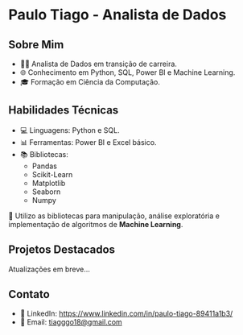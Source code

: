 # Paulo Tiago - Analista de Dados

## Sobre Mim

- 👨‍💼 Analista de Dados em transição de carreira.
- 🌐 Conhecimento em Python, SQL, Power BI e Machine Learning.
- 🎓 Formação em Ciência da Computação.

## Habilidades Técnicas

- 💻 Linguagens: Python e SQL.
- 📊 Ferramentas: Power BI e Excel básico.
- 📚 Bibliotecas: 
  - Pandas
  - Scikit-Learn
  - Matplotlib
  - Seaborn
  - Numpy
  
🔧 Utilizo as bibliotecas para manipulação, análise exploratória e implementação de algoritmos de **Machine Learning**.

## Projetos Destacados

Atualizações em breve...
<!--- - [Projeto de Análise de Dados](link para o projeto): Descrição breve --->

## Contato

- 💼 LinkedIn: https://www.linkedin.com/in/paulo-tiago-89411a1b3/
- 📧 Email: tiagggo18@gmail.com

<!---
PauloTiaggo/PauloTiaggo is a ✨ special ✨ repository because its `README.md` (this file) appears on your GitHub profile.
You can click the Preview link to take a look at your changes.
--->
